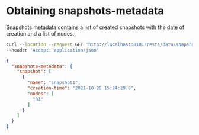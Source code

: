 # Obtaining snapshots-metadata

Snapshots metadata contains a list of created snapshots with the date of
creation and a list of nodes.

```bash RPC Request
curl --location --request GET 'http://localhost:8181/rests/data/snapshot-manager:snapshots-metadata?content=config' \
--header 'Accept: application/json'
```

```json RPC Response, Status: 200
{
  "snapshots-metadata": {
    "snapshot": [
      {
        "name": "snapshot1",
        "creation-time": "2021-10-28 15:24:29.0",
        "nodes": [
          "R1"
        ]
      }
    ]
  }
}
```
